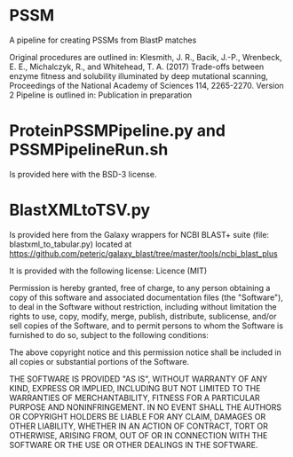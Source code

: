 # PSSM
A pipeline for creating PSSMs from BlastP matches

Original procedures are outlined in:
Klesmith, J. R., Bacik, J.-P., Wrenbeck, E. E., Michalczyk, R., and Whitehead, T. A. (2017) Trade-offs between enzyme fitness and solubility illuminated by deep mutational scanning, Proceedings of the National Academy of Sciences 114, 2265-2270.
Version 2 Pipeline is outlined in:
Publication in preparation

# ProteinPSSMPipeline.py and PSSMPipelineRun.sh
Is provided here with the BSD-3 license.

# BlastXMLtoTSV.py
Is provided here from the Galaxy wrappers for NCBI BLAST+ suite (file: blastxml_to_tabular.py) located at https://github.com/peterjc/galaxy_blast/tree/master/tools/ncbi_blast_plus

It is provided with the following license:
Licence (MIT)

Permission is hereby granted, free of charge, to any person obtaining a copy of this software and associated documentation files (the "Software"), to deal in the Software without restriction, including without limitation the rights to use, copy, modify, merge, publish, distribute, sublicense, and/or sell copies of the Software, and to permit persons to whom the Software is furnished to do so, subject to the following conditions:

The above copyright notice and this permission notice shall be included in all copies or substantial portions of the Software.

THE SOFTWARE IS PROVIDED "AS IS", WITHOUT WARRANTY OF ANY KIND, EXPRESS OR IMPLIED, INCLUDING BUT NOT LIMITED TO THE WARRANTIES OF MERCHANTABILITY, FITNESS FOR A PARTICULAR PURPOSE AND NONINFRINGEMENT. IN NO EVENT SHALL THE AUTHORS OR COPYRIGHT HOLDERS BE LIABLE FOR ANY CLAIM, DAMAGES OR OTHER LIABILITY, WHETHER IN AN ACTION OF CONTRACT, TORT OR OTHERWISE, ARISING FROM, OUT OF OR IN CONNECTION WITH THE SOFTWARE OR THE USE OR OTHER DEALINGS IN THE SOFTWARE.
